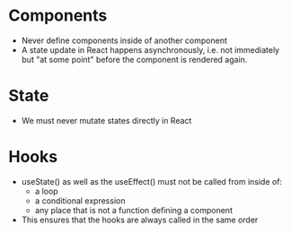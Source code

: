# Components

- Never define components inside of another component
- A state update in React happens asynchronously, i.e. not immediately but "at some point" before the component is rendered again.

# State

- We must never mutate states directly in React

# Hooks

- useState() as well as the useEffect() must not be called from inside of:
  - a loop
  - a conditional expression
  - any place that is not a function defining a component
- This ensures that the hooks are always called in the same order
